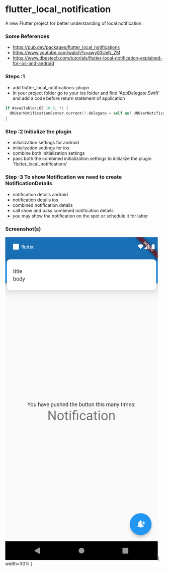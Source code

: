 # flutter_local_notification

A new Flutter project for better understanding of local notification.

### Some References

* https://pub.dev/packages/flutter_local_notifications
* https://www.youtube.com/watch?v=awy03UeN_ZM
* https://www.dbestech.com/tutorials/flutter-local-notification-explained-for-ios-and-android

### Steps :1

* add flutter_local_notifications: plugin
* In your project folder go to your ios folder and find 'AppDelegate.Swift' and add a code before return statement of
  application

```swift
if #available(iOS 10.0, *) {
  UNUserNotificationCenter.current().delegate = self as? UNUserNotificationCenterDelegate
}
```

### Step :2 Initialize the plugin

* initialization settings for android
* initialization settings for ios
* combine both initialization settings
* pass both the combined initialization settings to initialize the plugin 'flutter_local_notifications'

### Step :3 To show Notification we need to create NotificationDetails

* notification details android
* notification details ios
* combined notification details
* call show and pass combined notification details
* you may show the notification on the spot or schedule it for latter

### Screenshot(s)
![ss01](ss/ss_01.png){ width=30% }
